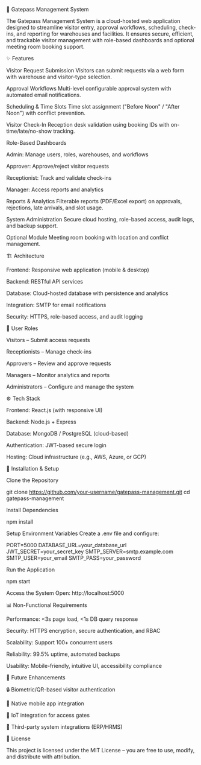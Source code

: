 🚪 Gatepass Management System

The Gatepass Management System is a cloud-hosted web application designed to streamline visitor entry, approval workflows, scheduling, check-ins, and reporting for warehouses and facilities. It ensures secure, efficient, and trackable visitor management with role-based dashboards and optional meeting room booking support.

✨ Features

Visitor Request Submission
Visitors can submit requests via a web form with warehouse and visitor-type selection.

Approval Workflows
Multi-level configurable approval system with automated email notifications.

Scheduling & Time Slots
Time slot assignment ("Before Noon" / "After Noon") with conflict prevention.

Visitor Check-In
Reception desk validation using booking IDs with on-time/late/no-show tracking.

Role-Based Dashboards

Admin: Manage users, roles, warehouses, and workflows

Approver: Approve/reject visitor requests

Receptionist: Track and validate check-ins

Manager: Access reports and analytics

Reports & Analytics
Filterable reports (PDF/Excel export) on approvals, rejections, late arrivals, and slot usage.

System Administration
Secure cloud hosting, role-based access, audit logs, and backup support.

Optional Module
Meeting room booking with location and conflict management.

🏗️ Architecture

Frontend: Responsive web application (mobile & desktop)

Backend: RESTful API services

Database: Cloud-hosted database with persistence and analytics

Integration: SMTP for email notifications

Security: HTTPS, role-based access, and audit logging

👥 User Roles

Visitors – Submit access requests

Receptionists – Manage check-ins

Approvers – Review and approve requests

Managers – Monitor analytics and reports

Administrators – Configure and manage the system

⚙️ Tech Stack

Frontend: React.js (with responsive UI)

Backend: Node.js + Express

Database: MongoDB / PostgreSQL (cloud-based)

Authentication: JWT-based secure login

Hosting: Cloud infrastructure (e.g., AWS, Azure, or GCP)

🚀 Installation & Setup

Clone the Repository

git clone https://github.com/your-username/gatepass-management.git
cd gatepass-management


Install Dependencies

npm install


Setup Environment Variables
Create a .env file and configure:

PORT=5000
DATABASE_URL=your_database_url
JWT_SECRET=your_secret_key
SMTP_SERVER=smtp.example.com
SMTP_USER=your_email
SMTP_PASS=your_password


Run the Application

npm start


Access the System
Open: http://localhost:5000

📊 Non-Functional Requirements

Performance: <3s page load, <1s DB query response

Security: HTTPS encryption, secure authentication, and RBAC

Scalability: Support 100+ concurrent users

Reliability: 99.5% uptime, automated backups

Usability: Mobile-friendly, intuitive UI, accessibility compliance

📌 Future Enhancements

🔒 Biometric/QR-based visitor authentication

📱 Native mobile app integration

📡 IoT integration for access gates

🤝 Third-party system integrations (ERP/HRMS)

📄 License

This project is licensed under the MIT License – you are free to use, modify, and distribute with attribution.
